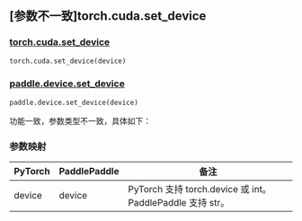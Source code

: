 ## [参数不一致]torch.cuda.set_device

### [torch.cuda.set_device](https://pytorch.org/docs/stable/generated/torch.cuda.set_device.html#torch.cuda.set_device)

```python
torch.cuda.set_device(device)
```

### [paddle.device.set_device](https://www.paddlepaddle.org.cn/documentation/docs/zh/api/paddle/device/set_device_cn.html)

```python
paddle.device.set_device(device)
```

功能一致，参数类型不一致，具体如下：
### 参数映射
| PyTorch       | PaddlePaddle | 备注                                             |
| ------------- | ------------ |------------------------------------------------|
| device        | device            | PyTorch 支持 torch.device 或 int。PaddlePaddle 支持 str。 |
